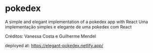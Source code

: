 # pokedex
A simple and elegant implementation of a pokedex app with React
Uma implementação simples e elegante de uma pokedex com React

Créditos: Vanessa Costa e Guilherme Mendel

deployed at: https://elegant-pokedex.netlify.app/
